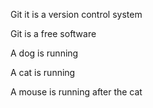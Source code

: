 Git it is a version control system

Git is a free software

A dog is running

A cat is running

A mouse is running after the cat
